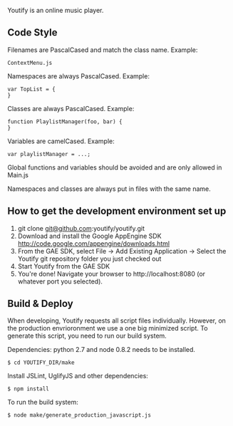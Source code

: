 Youtify is an online music player.

Code Style
----------

Filenames are PascalCased and match the class name. Example:

    ContextMenu.js

Namespaces are always PascalCased. Example:

    var TopList = {
    }

Classes are always PascalCased. Example:

    function PlaylistManager(foo, bar) {
    }

Variables are camelCased. Example:

    var playlistManager = ...;

Global functions and variables should be avoided and are only allowed in Main.js

Namespaces and classes are always put in files with the same name.

How to get the development environment set up
---------------------------------------------

1. git clone git@github.com:youtify/youtify.git
2. Download and install the Google AppEngine SDK http://code.google.com/appengine/downloads.html
3. From the GAE SDK, select File -> Add Existing Application -> Select the Youtify git repository folder you just checked out
4. Start Youtify from the GAE SDK
5. You're done! Navigate your browser to http://localhost:8080 (or whatever port you selected).

Build & Deploy
--------------

When developing, Youtify requests all script files individually. However, on the production envrioronment we use a one big minimized script. To generate this script, you need to run our build system.

Dependencies: python 2.7 and node 0.8.2 needs to be installed.

    $ cd YOUTIFY_DIR/make

Install JSLint, UglifyJS and other dependencies:

    $ npm install

To run the build system:

    $ node make/generate_production_javascript.js

